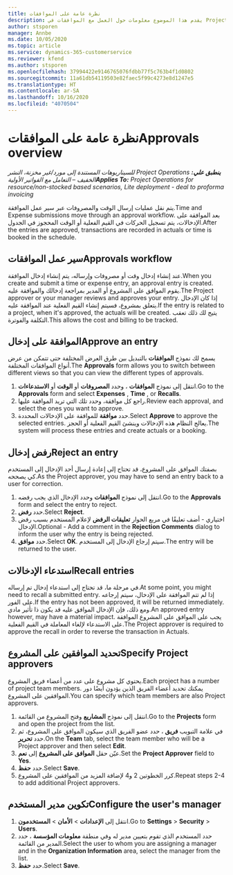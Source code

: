 ```yaml
---
title: نظرة عامة على الموافقات
description: يقدم هذا الموضوع معلومات حول العمل مع الموافقات في Project Operations.
author: stsporen
manager: Annbe
ms.date: 10/05/2020
ms.topic: article
ms.service: dynamics-365-customerservice
ms.reviewer: kfend
ms.author: stsporen
ms.openlocfilehash: 37994422e9146765076fdbb77f5c763b4f1d0802
ms.sourcegitcommit: 11a61db54119503e82faec5f99c4273e8d1247e5
ms.translationtype: HT
ms.contentlocale: ar-SA
ms.lasthandoff: 10/16/2020
ms.locfileid: "4070504"
---
```

# <a name="approvals-overview"></a><span data-ttu-id="9ac70-103">نظرة عامة على الموافقات</span><span class="sxs-lookup"><span data-stu-id="9ac70-103">Approvals overview</span></span>

<span data-ttu-id="9ac70-104">_**ينطبق علي:** ‏‫Project Operations للسيناريوهات المستندة إلى مورد/غير مخزنة‬، ‏‫النشر الخفيف – التعامل مع الفواتير الأولية‬_</span><span class="sxs-lookup"><span data-stu-id="9ac70-104">_**Applies To:** Project Operations for resource/non-stocked based scenarios, Lite deployment - deal to proforma invoicing_</span></span>

<span data-ttu-id="9ac70-105">يتم نقل عمليات إرسال الوقت والمصروفات عبر سير عمل الموافقة.</span><span class="sxs-lookup"><span data-stu-id="9ac70-105">Time and Expense submissions move through an approval workflow.</span></span> <span data-ttu-id="9ac70-106">بعد الموافقة على الإدخالات، يتم تسجيل الحركات في القيم الفعلية أو الوقت المحجوز في الجدول.</span><span class="sxs-lookup"><span data-stu-id="9ac70-106">After the entries are approved, transactions are recorded in actuals or time is booked in the schedule.</span></span>

## <a name="approvals-workflow"></a><span data-ttu-id="9ac70-107">سير عمل الموافقات</span><span class="sxs-lookup"><span data-stu-id="9ac70-107">Approvals workflow</span></span>
<span data-ttu-id="9ac70-108">عند إنشاء إدخال وقت أو مصروفات وإرساله، يتم إنشاء إدخال الموافقة.</span><span class="sxs-lookup"><span data-stu-id="9ac70-108">When you create and submit a time or expense entry, an approval entry is created.</span></span> <span data-ttu-id="9ac70-109">يقوم الموافق على المشروع أو المدير بمراجعة إدخالك والموافقة عليه.</span><span class="sxs-lookup"><span data-stu-id="9ac70-109">The Project approver or your manager reviews and approves your entry.</span></span> <span data-ttu-id="9ac70-110">إذا كان الإدخال يتعلق بمشروع، فسيتم إنشاء القيم الفعلية عند الموافقة عليه.</span><span class="sxs-lookup"><span data-stu-id="9ac70-110">If the entry is related to a project, when it's approved, the actuals will be created.</span></span> <span data-ttu-id="9ac70-111">يتيح لك ذلك تعقب التكلفة والفوترة.</span><span class="sxs-lookup"><span data-stu-id="9ac70-111">This allows the cost and billing to be tracked.</span></span> 

## <a name="approve-an-entry"></a><span data-ttu-id="9ac70-112">الموافقة على إدخال</span><span class="sxs-lookup"><span data-stu-id="9ac70-112">Approve an entry</span></span>
<span data-ttu-id="9ac70-113">يسمح لك نموذج **الموافقات** بالتبديل بين طرق العرض المختلفة حتى تتمكن من عرض أنواع الموافقات المختلفة.</span><span class="sxs-lookup"><span data-stu-id="9ac70-113">The **Approvals** form allows you to switch between different views so that you can view the different types of approvals.</span></span>
  
1. <span data-ttu-id="9ac70-114">انتقل إلى نموذج **الموافقات** ، وحدد **المصروفات** أو **الوقت** أو **الاستدعاءات**.</span><span class="sxs-lookup"><span data-stu-id="9ac70-114">Go to the **Approvals** form and select **Expenses** , **Time** , or **Recalls**.</span></span>
2. <span data-ttu-id="9ac70-115">راجع كل موافقة، وحدد تلك التي تريد الموافقة عليها.</span><span class="sxs-lookup"><span data-stu-id="9ac70-115">Review each approval, and select the ones you want to approve.</span></span>
3. <span data-ttu-id="9ac70-116">حدد **موافقة** للموافقة على الإدخالات المحددة.</span><span class="sxs-lookup"><span data-stu-id="9ac70-116">Select **Approve** to approve the selected entries.</span></span>
<span data-ttu-id="9ac70-117">يعالج النظام هذه الإدخالات وينشئ القيم الفعلية أو الحجز.</span><span class="sxs-lookup"><span data-stu-id="9ac70-117">The system will process these entries and create actuals or a booking.</span></span>

## <a name="reject-an-entry"></a><span data-ttu-id="9ac70-118">رفض إدخال</span><span class="sxs-lookup"><span data-stu-id="9ac70-118">Reject an entry</span></span>
<span data-ttu-id="9ac70-119">بصفتك الموافق على المشروع، قد تحتاج إلى إعادة إرسال أحد الإدخال إلى المستخدم كي يصححه.</span><span class="sxs-lookup"><span data-stu-id="9ac70-119">As the Project approver, you may have to send an entry back to a user for correction.</span></span>
  
1. <span data-ttu-id="9ac70-120">انتقل إلى نموذج **الموافقات** وحدد الإدخال الذي يجب رفضه.</span><span class="sxs-lookup"><span data-stu-id="9ac70-120">Go to the **Approvals** form and select the entry to reject.</span></span> 
2. <span data-ttu-id="9ac70-121">حدد **رفض**.</span><span class="sxs-lookup"><span data-stu-id="9ac70-121">Select **Reject**.</span></span>
3. <span data-ttu-id="9ac70-122">اختياري - أضف تعليقًا في مربع الحوار **تعليقات الرفض** لإعلام المستخدم بسبب رفض الإدخال.</span><span class="sxs-lookup"><span data-stu-id="9ac70-122">Optional - Add a comment in the **Rejection Comments** dialog to inform the user why the entry is being rejected.</span></span>
4. <span data-ttu-id="9ac70-123">حدد **موافق**.</span><span class="sxs-lookup"><span data-stu-id="9ac70-123">Select **OK**.</span></span> <span data-ttu-id="9ac70-124">سيتم إرجاع الإدخال إلى المستخدم.</span><span class="sxs-lookup"><span data-stu-id="9ac70-124">The entry will be returned to the user.</span></span>
  
## <a name="recall-entries"></a><span data-ttu-id="9ac70-125">استدعاء الإدخالات</span><span class="sxs-lookup"><span data-stu-id="9ac70-125">Recall entries</span></span>
<span data-ttu-id="9ac70-126">في مرحلة ما، قد تحتاج إلى استدعاء إدخال تم إرساله.</span><span class="sxs-lookup"><span data-stu-id="9ac70-126">At some point, you might need to recall a submitted entry.</span></span> <span data-ttu-id="9ac70-127">إذا لم تتم الموافقة على الإدخال، سيتم إرجاعه على الفور.</span><span class="sxs-lookup"><span data-stu-id="9ac70-127">If the entry has not been approved, it will be returned immediately.</span></span> <span data-ttu-id="9ac70-128">ومع ذلك، فإن الإدخال الموافق عليه قد يكون ذا تأثير مادي.</span><span class="sxs-lookup"><span data-stu-id="9ac70-128">An approved entry however, may have a material impact.</span></span> <span data-ttu-id="9ac70-129">يجب على الموافق على المشروع الموافقة على الاستدعاء لإلغاء المعاملة في القيم الفعلية.</span><span class="sxs-lookup"><span data-stu-id="9ac70-129">The Project approver is required to approve the recall in order to reverse the transaction in Actuals.</span></span>

## <a name="specify-project-approvers"></a><span data-ttu-id="9ac70-130">تحديد الموافقين على المشروع</span><span class="sxs-lookup"><span data-stu-id="9ac70-130">Specify Project approvers</span></span>
<span data-ttu-id="9ac70-131">يحتوي كل مشروع على عدد من أعضاء فريق المشروع.</span><span class="sxs-lookup"><span data-stu-id="9ac70-131">Each project has a number of project team members.</span></span> <span data-ttu-id="9ac70-132">يمكنك تحديد أعضاء الفريق الذين يؤدون أيضًا دور الموافقين على المشروع.</span><span class="sxs-lookup"><span data-stu-id="9ac70-132">You can specify which team members are also Project approvers.</span></span>

1. <span data-ttu-id="9ac70-133">انتقل إلى نموذج **المشاريع** وفتح المشروع من القائمة.</span><span class="sxs-lookup"><span data-stu-id="9ac70-133">Go to the **Projects** form and open the project from the list.</span></span>
2. <span data-ttu-id="9ac70-134">في علامة التبويب **فريق** ، حدد عضو الفريق الذي سيكون الموافق على المشروع، ثم حدد **تحرير**.</span><span class="sxs-lookup"><span data-stu-id="9ac70-134">On the **Team** tab, select the team member who will be a Project approver and then select **Edit**.</span></span>
3. <span data-ttu-id="9ac70-135">عيّن حقل **الموافق على المشروع** إلى **نعم**.</span><span class="sxs-lookup"><span data-stu-id="9ac70-135">Set the **Project Approver** field to **Yes**.</span></span>
4. <span data-ttu-id="9ac70-136">حدد **حفظ**.</span><span class="sxs-lookup"><span data-stu-id="9ac70-136">Select **Save**.</span></span>
5. <span data-ttu-id="9ac70-137">كرر الخطوتين 2 و4 لإضافة المزيد من الموافقين على المشروع.</span><span class="sxs-lookup"><span data-stu-id="9ac70-137">Repeat steps 2-4 to add additional Project approvers.</span></span>

## <a name="configure-the-users-manager"></a><span data-ttu-id="9ac70-138">تكوين مدير المستخدم</span><span class="sxs-lookup"><span data-stu-id="9ac70-138">Configure the user's manager</span></span>

1. <span data-ttu-id="9ac70-139">انتقل إلى **الإعدادات** > **الأمان** > **المستخدمون**.</span><span class="sxs-lookup"><span data-stu-id="9ac70-139">Go to **Settings** > **Security** > **Users**.</span></span>
2. <span data-ttu-id="9ac70-140">حدد المستخدم الذي تقوم بتعيين مدير له وفي منطقة **معلومات المؤسسة** ، حدد المدير من القائمة.</span><span class="sxs-lookup"><span data-stu-id="9ac70-140">Select the user to whom you are assigning a manager and in the **Organization Information** area, select the manager from the list.</span></span> 
3. <span data-ttu-id="9ac70-141">حدد **حفظ**.</span><span class="sxs-lookup"><span data-stu-id="9ac70-141">Select **Save**.</span></span>


